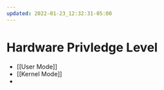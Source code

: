 ```yaml
---
updated: 2022-01-23_12:32:31-05:00
---
```

# Hardware Privledge Level
* [[User Mode]]
* [[Kernel Mode]]
* 
